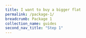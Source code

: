 ```yaml
---
title: I want to buy a bigger flat
permalink: /package-1/
breadcrumb: Package 1
collection_name: guides
second_nav_title: "Step 1"
---
```

